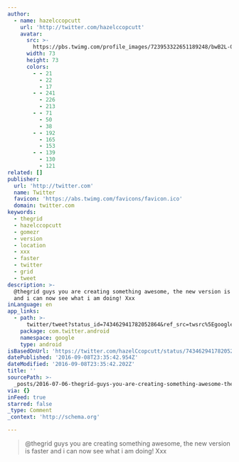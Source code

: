 ```yaml
---
author:
  - name: hazelccopcutt
    url: 'http://twitter.com/hazelccopcutt'
    avatar:
      src: >-
        https://pbs.twimg.com/profile_images/723953322651189248/bwB2L-QE_bigger.jpg
      width: 73
      height: 73
      colors:
        - - 21
          - 22
          - 17
        - - 241
          - 226
          - 213
        - - 71
          - 50
          - 38
        - - 192
          - 165
          - 153
        - - 139
          - 130
          - 121
related: []
publisher:
  url: 'http://twitter.com'
  name: Twitter
  favicon: 'https://abs.twimg.com/favicons/favicon.ico'
  domain: twitter.com
keywords:
  - thegrid
  - hazelccopcutt
  - gomezr
  - version
  - location
  - xxx
  - faster
  - twitter
  - grid
  - tweet
description: >-
  @thegrid guys you are creating something awesome, the new version is faster
  and i can now see what i am doing! Xxx
inLanguage: en
app_links:
  - path: >-
      twitter/tweet?status_id=743462941782052864&ref_src=twsrc%5Egoogle%7Ctwcamp%5Eandroidseo%7Ctwgr%5Estatus%7Ctwterm%5E743462941782052864
    package: com.twitter.android
    namespace: google
    type: android
isBasedOnUrl: 'https://twitter.com/hazelCcopcutt/status/743462941782052864'
datePublished: '2016-09-08T23:35:42.954Z'
dateModified: '2016-09-08T23:35:42.202Z'
title: ''
sourcePath: >-
  _posts/2016-07-06-thegrid-guys-you-are-creating-something-awesome-the-new-ve.md
via: {}
inFeed: true
starred: false
_type: Comment
_context: 'http://schema.org'

---
```

> @thegrid guys you are creating something awesome, the new version is faster and i can now see what i am doing! Xxx